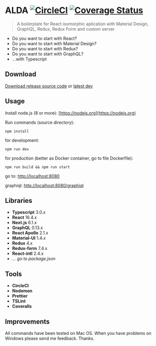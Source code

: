 # ALDA [![CircleCI](https://circleci.com/gh/ApiTreeCZ/alda/tree/dev.svg?style=shield&circle-token=:circle-token)](https://circleci.com/gh/ApiTreeCZ/alda/tree/dev) [![Coverage Status](https://coveralls.io/repos/github/ApiTreeCZ/alda/badge.svg?branch=dev)](https://coveralls.io/github/ApiTreeCZ/alda?branch=dev)

> A boilerplate for React isomorphic aplication with Material Design, GraphQL, Redux, Redux Form and custom server

-   Do you want to start with React?
-   Do you want to start with Material Design?
-   Do you want to start with Redux?
-   Do you want to start with GraphQL?
-   ...with Typescript

## Download

[Download release source code](https://github.com/ApiTreeCZ/alda/releases)
or
[latest dev](https://github.com/ApiTreeCZ/alda/archive/dev.zip)

## Usage

Install node.js (8 or more): [https://nodejs.org](https://nodejs.org)

Run commands (source directory):

`npm install`

for development:

`npm run dev`

for production (better as Docker container, go to file Dockerfile):

`npm run build && npm run start`

go to: [http://localhost:8080](http://localhost:8080)

graphiql: [http://localhost:8080/graphiql](http://localhost:8080/graphiql)

## Libraries

-   **Typescript** 3.0.x
-   **React** 16.4.x
-   **Next.js** 6.1.x
-   **GraphQL** 0.13.x
-   **React Apollo** 2.1.x
-   **Material-UI** 1.4.x
-   **Redux** 4.x
-   **Redux-form** 7.4.x
-   **React-intl** 2.4.x
-   _... go to package.json_

## Tools

-   **CircleCI**
-   **Nodemon**
-   **Prettier**
-   **TSLint**
-   **Coveralls**

## Improvements

All commands have been tested on Mac OS. When you have problems on Windows please send me feedback. Thanks.
